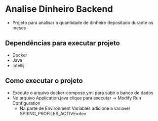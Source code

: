 # Analise Dinheiro Backend
- Projeto para analisar a quantidade de dinheiro depositado durante os meses

## Dependências para executar projeto
- Docker
- Java
- Intellij

## Como executar o projeto
- Execute o arquivo docker-compose.yml para subir o banco de dados
- No arquivo Application.java clique para executar -> Modify Run Configuration
  - Na parte de Environment Variables adicione a variavel SPRING_PROFILES_ACTIVE=dev
